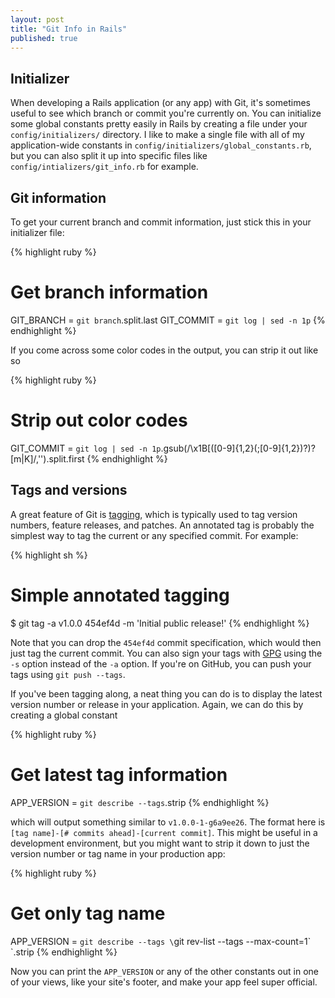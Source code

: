 ```yaml
---
layout: post
title: "Git Info in Rails"
published: true
---
```

## Initializer

When developing a Rails application (or any app) with Git, it's sometimes useful to see which branch or commit you're currently on. You can initialize some global constants pretty easily in Rails by creating a file under your `config/initializers/` directory. I like to make a single file with all of my application-wide constants in `config/initializers/global_constants.rb`, but you can also split it up into specific files like `config/intializers/git_info.rb` for example.

## Git information

To get your current branch and commit information, just stick this in your initializer file:

{% highlight ruby %}
# Get branch information
GIT_BRANCH = `git branch`.split.last
GIT_COMMIT = `git log | sed -n 1p`
{% endhighlight %}
    
If you come across some color codes in the output, you can strip it out like so

{% highlight ruby %}
# Strip out color codes
GIT_COMMIT = `git log | sed -n 1p`.gsub(/\x1B\[([0-9]{1,2}(;[0-9]{1,2})?)?[m|K]/,'').split.first
{% endhighlight %}

## Tags and versions
    
A great feature of Git is [tagging](http://learn.github.com/p/tagging.html "Git Tagging"), which is typically used to tag version numbers, feature releases, and patches. An annotated tag is probably the simplest way to tag the current or any specified commit. For example:
    
{% highlight sh %}
# Simple annotated tagging
$ git tag -a v1.0.0 454ef4d -m 'Initial public release!'
{% endhighlight %}

Note that you can drop the `454ef4d` commit specification, which would then just tag the current commit. You can also sign your tags with [GPG](http://www.gnupg.org/ "GPG") using the `-s` option instead of the `-a` option. If you're on GitHub, you can push your tags using `git push --tags`.

If you've been tagging along, a neat thing you can do is to display the latest version number or release in your application. Again, we can do this by creating a global constant

{% highlight ruby %}
# Get latest tag information
APP_VERSION = `git describe --tags`.strip
{% endhighlight %}
    
which will output something similar to `v1.0.0-1-g6a9ee26`. The format here is `[tag name]-[# commits ahead]-[current commit]`. This might be useful in a development environment, but you might want to strip it down to just the version number or tag name in your production app:

{% highlight ruby %}
# Get only tag name
APP_VERSION = `git describe --tags \`git rev-list --tags --max-count=1\`
`.strip
{% endhighlight %}
    
Now you can print the `APP_VERSION` or any of the other constants out in one of your views, like your site's footer, and make your app feel super official.
